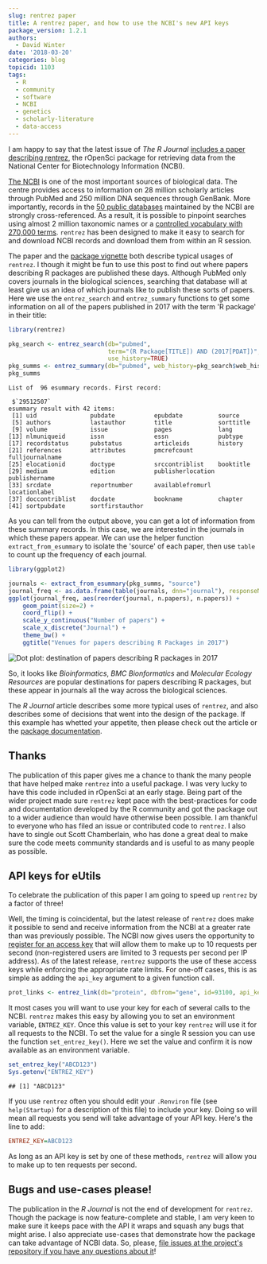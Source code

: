 ```yaml
---
slug: rentrez paper
title: A rentrez paper, and how to use the NCBI's new API keys
package_version: 1.2.1
authors:
  - David Winter
date: '2018-03-20'
categories: blog
topicid: 1103
tags:
  - R
  - community
  - software
  - NCBI
  - genetics
  - scholarly-literature
  - data-access
---
```


I am happy to say that the latest issue of _The R Journal_ [includes a paper
describing rentrez](https://journal.r-project.org/archive/2017/RJ-2017-058/index.html), 
the rOpenSci package for retrieving data from the National Center for Biotechnology Information
(NCBI).

[The NCBI](https://www.ncbi.nlm.nih.gov/) is one of the most important sources of biological data. The centre
provides access to information on 28 million scholarly articles through PubMed and 250
million DNA sequences through GenBank. More importantly, records in the [50 public 
databases](https://www.ncbi.nlm.nih.gov/guide/all/#databases) maintained by the NCBI are strongly cross-referenced. As a result, it is
possible to pinpoint searches using almost 2 million taxonomic names or a 
[controlled vocabulary with 270,000 terms](https://www.nlm.nih.gov/mesh/). 
`rentrez` has been designed to make it easy to search for and download NCBI 
records and download them from within an R session.

The paper and the [package vignette](https://cran.r-project.org/web/packages/rentrez/vignettes/rentrez_tutorial.html)
both describe typical usages of `rentrez`. I though it might be fun to use this 
post to find out where papers describing R packages are published these days.
Although PubMed only covers journals in the biological sciences, searching that
database will at least give us an idea of which journals like to publish these
sorts of papers. Here we use the `entrez_search` and  `entrez_summary` functions 
to get some  information on all of the papers published in 2017 with the term 
'R package' in their title:


```r
library(rentrez)

pkg_search <- entrez_search(db="pubmed", 
                            term="(R Package[TITLE]) AND (2017[PDAT])", 
                            use_history=TRUE)
pkg_summs <- entrez_summary(db="pubmed", web_history=pkg_search$web_history)
pkg_summs
```

```
List of  96 esummary records. First record:

 $`29512507`
esummary result with 42 items:
 [1] uid               pubdate           epubdate          source           
 [5] authors           lastauthor        title             sorttitle        
 [9] volume            issue             pages             lang             
[13] nlmuniqueid       issn              essn              pubtype          
[17] recordstatus      pubstatus         articleids        history          
[21] references        attributes        pmcrefcount       fulljournalname  
[25] elocationid       doctype           srccontriblist    booktitle        
[29] medium            edition           publisherlocation publishername    
[33] srcdate           reportnumber      availablefromurl  locationlabel    
[37] doccontriblist    docdate           bookname          chapter          
[41] sortpubdate       sortfirstauthor  
```
As you can tell from the output above, you can get a lot of information from
these summary records. In this case, we are interested in the journals in which
these papers appear. We can use the helper function `extract_from_esummary`
to isolate the 'source' of each paper, then use `table` to count up the frequency 
of each journal.

```r
library(ggplot2)

journals <- extract_from_esummary(pkg_summs, "source")
journal_freq <- as.data.frame(table(journals, dnn="journal"), responseName="n.papers")
ggplot(journal_freq, aes(reorder(journal, n.papers), n.papers)) + 
    geom_point(size=2) + 
    coord_flip() + 
    scale_y_continuous("Number of papers") +
    scale_x_discrete("Journal") +
    theme_bw() +
    ggtitle("Venues for papers describing R Packages in 2017") 
```

![Dot plot: destination of papers describing R packages in 2017](/img/blog-images/2018-03-20-rentrez-paper/journal_dot_plot.png)

So, it looks like _Bioinformatics_, _BMC Bionformatics_ and _Molecular Ecology
Resources_ are popular destinations for papers describing R packages, but these
appear in journals all the way across the biological sciences.

The _R Journal_ article describes some more typical uses of `rentrez`, and also
describes some of decisions that went into the design of the package. If this
example has whetted your appetite, then please check out the article or the
[package documentation](https://cran.r-project.org/package=rentrez).

## Thanks 

The publication of this paper gives me a chance to thank the
many people that have helped make `rentrez` into a useful package. I was very
lucky to have this code included in rOpenSci at an early stage. Being part of
the wider project made sure `rentrez` kept pace with the best-practices for code 
and documentation developed by the R community and got the package out to a wider 
audience than would have otherwise been possible. I am thankful to everyone who has
filed an issue or contributed code to `rentrez`. I also have to
single out Scott Chamberlain, who has done a great deal to make sure the code 
meets community standards and is useful to as many people as possible.

## API keys for eUtils

To celebrate the publication of this paper I am going to speed up `rentrez` by a
factor of three! 

Well, the timing is coincidental, but the latest release of `rentrez` does make it
possible to send and receive information from the NCBI at a greater rate than
was previously possible. The NCBI now gives users the opportunity to [register for an access
key](https://ncbiinsights.ncbi.nlm.nih.gov/2017/11/02/new-api-keys-for-the-e-utilities/)
that will allow them to make up to 10 requests per second (non-registered users are limited
to 3 requests per second per IP address). As of the latest release, `rentrez` 
supports the use of these access keys while enforcing the appropriate rate limits. 
For one-off cases, this is as simple as adding the `api_key` argument to a given 
function call. 

```r
prot_links <- entrez_link(db="protein", dbfrom="gene", id=93100, api_key ="ABCD123")
```

It most cases you will want to use your key for each of several calls to the
NCBI. `rentrez` makes this easy by allowing you to set an environment variable,
`ENTREZ_KEY`. Once this value is set to your key `rentrez` will use it for all
requests to the NCBI. To set the value for a single R session you can use the
function `set_entrez_key()`. Here we set the value and confirm it is now
available as an environment variable.

```r
set_entrez_key("ABCD123")
Sys.getenv("ENTREZ_KEY")
```

```
## [1] "ABCD123"
```
If you use `rentrez` often you should edit your `.Renviron` file (see 
`help(Startup)` for a description of this file) to include your key. Doing so will
mean all requests you send will take advantage of your API key. Here's the line
to add:

```ini
ENTREZ_KEY=ABCD123
```

As long as an API key is set by one of these methods, `rentrez` will allow you
to make up to ten requests per second.

## Bugs and use-cases please!

The publication in the  _R Journal_ is not the end of development for `rentrez`.
Though the package is now feature-complete and stable, I am very keen to make sure
it keeps pace with the API it wraps and squash any bugs that might arise. I also 
appreciate use-cases that demonstrate how the package can take advantage of NCBI
data. So, please, [file issues at the project's repository if you have any
questions about it](https://github.com/ropensci/rentrez/issues)!

